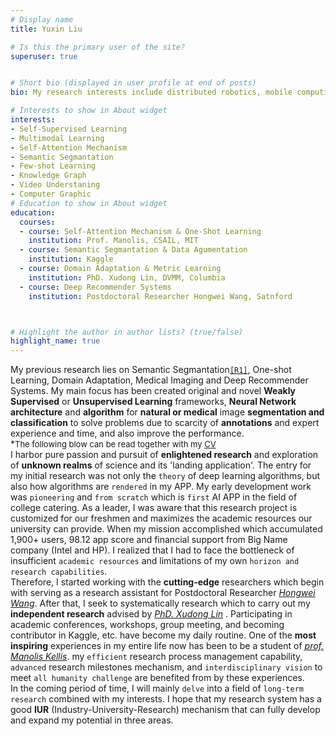 ```yaml
---
# Display name
title: Yuxin Liu

# Is this the primary user of the site?
superuser: true


# Short bio (displayed in user profile at end of posts)
bio: My research interests include distributed robotics, mobile computing and programmable matter.

# Interests to show in About widget
interests:
- Self-Supervised Learning
- Multimodal Learning
- Self-Attention Mechanism 
- Semantic Segmantation
- Few-shot Learning
- Knowledge Graph
- Video Understaning
- Computer Graphic
# Education to show in About widget
education:
  courses:
  - course: Self-Attention Mechanism & One-Shot Learning
    institution: Prof. Manolis, CSAIL, MIT
  - course: Semantic Segmantation & Data Agumentation
    institution: Kaggle
  - course: Domain Adaptation & Metric Learning
    institution: PhD. Xudong Lin, DVMM, Columbia
  - course: Deep Recommender Systems
    institution: Postdoctoral Researcher Hongwei Wang, Satnford



# Highlight the author in author lists? (true/false)
highlight_name: true
---
```

My previous research lies on Semantic Segmantation[`[R1]`](#about), One-shot Learning, Domain Adaptation, Medical Imaging and Deep Recommender Systems. My main focus has been created original and novel **Weakly Supervised** or **Unsupervised Learning** frameworks,  **Neural Network architecture** and **algorithm** for **natural or medical** image **segmentation and classification** to solve problems due to scarcity of **annotations** and expert experience and time, and also improve the performance. <br>
 *<font size=2 >The following blow can be read together with my [CV]()</font> <br>
I harbor pure passion and pursuit of **enlightened research** and exploration of **unknown realms** of science and its 'landing application'. The entry for my initial research was not only the `theory` of deep learning algorithms, but also how algorithms are `rendered` in my APP. My early development work was `pioneering` and `from scratch` which is `first` AI APP in the field of college catering. As a leader, I was aware that this research project is customized for our freshmen and maximizes the academic resources our university can provide. When my mission accomplished which accumulated 1,900+ users, 98.12 app score and financial support from Big Name company (Intel and HP). I realized that I had to face the bottleneck of insufficient `academic resources` and limitations of my own `horizon and research capabilities`.<br> 
Therefore, I started working with the **cutting-edge** researchers which begin with serving as a research assistant for Postdoctoral Researcher [*Hongwei Wang*](https://hongweiw.net/). After that, I seek to systematically research which to carry out my **independent research** advised by [*PhD. Xudong Lin*](https://xudonglinthu.github.io/) . Participating in academic conferences, workshops, group meeting, and becoming contributor in Kaggle, etc. have become my daily routine. One of the **most inspiring** experiences in my entire life now has been to be a student of [*prof. Manolis Kellis*]((http://web.mit.edu/manoli/)). my `efficient` research process management capability, `advanced` research milestones mechanism, and `interdisciplinary vision` to meet `all humanity challenge` are benefited from by these experiences. <br>
In the coming period of time, I will mainly `delve` into a field of `long-term research` combined with my interests. I hope that my research system has a good **IUR** (Industry-University-Research) mechanism that can fully develop and expand my potential in three areas. 
